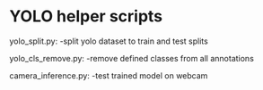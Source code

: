 # YOLO helper scripts

yolo_split.py:
  -split yolo dataset to train and test splits

yolo_cls_remove.py:
  -remove defined classes from all annotations

camera_inference.py:
  -test trained model on webcam
